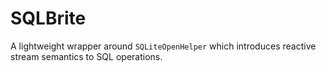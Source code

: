 SQLBrite
========

A lightweight wrapper around `SQLiteOpenHelper` which introduces reactive stream semantics to SQL
operations.
